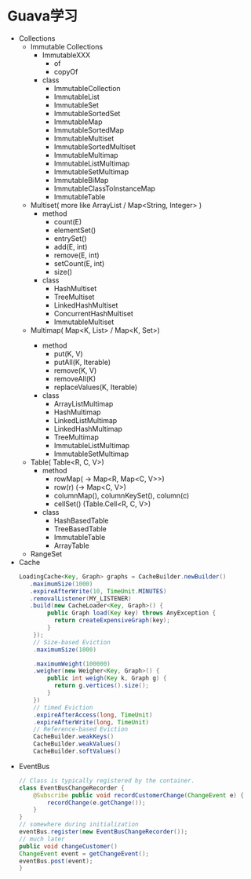 # Guava学习
- Collections
    - Immutable Collections
        - ImmutableXXX
            - of
            - copyOf
        - class
            - ImmutableCollection
            - ImmutableList
            - ImmutableSet
            - ImmutableSortedSet
            - ImmutableMap
            - ImmutableSortedMap
            - ImmutableMultiset
            - ImmutableSortedMultiset
            - ImmutableMultimap
            - ImmutableListMultimap
            - ImmutableSetMultimap
            - ImmutableBiMap
            - ImmutableClassToInstanceMap
            - ImmutableTable
    - Multiset( more like ArrayList / Map<String, Integer> )
        - method
            - count(E)
            - elementSet()
            - entrySet()
            - add(E, int)
            - remove(E, int)
            - setCount(E, int)
            - size()
        - class
            - HashMultiset
            - TreeMultiset
            - LinkedHashMultiset
            - ConcurrentHashMultiset
            - ImmutableMultiset
    - Multimap( Map<K, List<V>> / Map<K, Set<V>>)
        - method
            - put(K, V)
            - putAll(K, Iterable<V>)
            - remove(K, V)
            - removeAll(K)
            - replaceValues(K, Iterable<V>)
        - class
            - ArrayListMultimap
            - HashMultimap
            - LinkedListMultimap
            - LinkedHashMultimap
            - TreeMultimap
            - ImmutableListMultimap
            - ImmutableSetMultimap
    - Table( Table<R, C, V>)
        - method
            - rowMap( -> Map<R, Map<C, V>>)
            - row(r) (-> Map<C, V>)
            - columnMap(), columnKeySet(), column(c)
            - cellSet() (Table.Cell<R, C, V>)
        - class
            - HashBasedTable
            - TreeBasedTable
            - ImmutableTable
            - ArrayTable
    - RangeSet
- Cache
    ```java
    LoadingCache<Key, Graph> graphs = CacheBuilder.newBuilder()
       .maximumSize(1000)
       .expireAfterWrite(10, TimeUnit.MINUTES)
       .removalListener(MY_LISTENER)
       .build(new CacheLoader<Key, Graph>() {
            public Graph load(Key key) throws AnyException {
              return createExpensiveGraph(key);
            }
        });
        // Size-based Eviction
        .maximumSize(1000)

        .maximumWeight(100000)
        .weigher(new Weigher<Key, Graph>() {
            public int weigh(Key k, Graph g) {
              return g.vertices().size();
            }
        })
        // timed Eviction
        .expireAfterAccess(long, TimeUnit)
        .expireAfterWrite(long, TimeUnit)
        // Reference-based Eviction
        CacheBuilder.weakKeys()
        CacheBuilder.weakValues()
        CacheBuilder.softValues()
    ```
- EventBus
    ```java
    // Class is typically registered by the container.
    class EventBusChangeRecorder {
        @Subscribe public void recordCustomerChange(ChangeEvent e) {
            recordChange(e.getChange());
        }
    }
    // somewhere during initialization
    eventBus.register(new EventBusChangeRecorder());
    // much later
    public void changeCustomer()
    ChangeEvent event = getChangeEvent();
    eventBus.post(event);
    }
    ```
